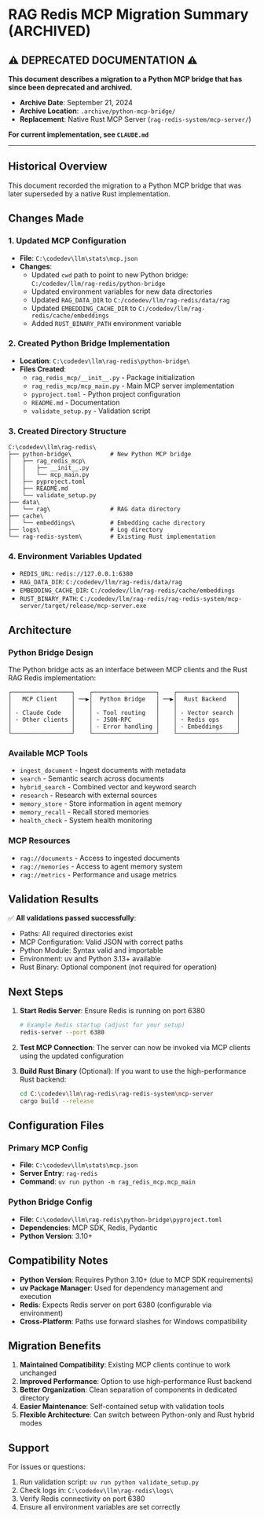 # RAG Redis MCP Migration Summary (ARCHIVED)

## ⚠️ DEPRECATED DOCUMENTATION ⚠️

**This document describes a migration to a Python MCP bridge that has since been deprecated and archived.**

- **Archive Date**: September 21, 2024
- **Archive Location**: `.archive/python-mcp-bridge/`
- **Replacement**: Native Rust MCP Server (`rag-redis-system/mcp-server/`)

**For current implementation, see `CLAUDE.md`**

---

## Historical Overview
This document recorded the migration to a Python MCP bridge that was later superseded by a native Rust implementation.

## Changes Made

### 1. Updated MCP Configuration
- **File**: `C:\codedev\llm\stats\mcp.json`
- **Changes**:
  - Updated `cwd` path to point to new Python bridge: `C:/codedev/llm/rag-redis/python-bridge`
  - Updated environment variables for new data directories
  - Updated `RAG_DATA_DIR` to `C:/codedev/llm/rag-redis/data/rag`
  - Updated `EMBEDDING_CACHE_DIR` to `C:/codedev/llm/rag-redis/cache/embeddings`
  - Added `RUST_BINARY_PATH` environment variable

### 2. Created Python Bridge Implementation
- **Location**: `C:\codedev\llm\rag-redis\python-bridge\`
- **Files Created**:
  - `rag_redis_mcp/__init__.py` - Package initialization
  - `rag_redis_mcp/mcp_main.py` - Main MCP server implementation
  - `pyproject.toml` - Python project configuration
  - `README.md` - Documentation
  - `validate_setup.py` - Validation script

### 3. Created Directory Structure
```
C:\codedev\llm\rag-redis\
├── python-bridge\           # New Python MCP bridge
│   ├── rag_redis_mcp\
│   │   ├── __init__.py
│   │   └── mcp_main.py
│   ├── pyproject.toml
│   ├── README.md
│   └── validate_setup.py
├── data\
│   └── rag\                 # RAG data directory
├── cache\
│   └── embeddings\          # Embedding cache directory
├── logs\                    # Log directory
└── rag-redis-system\        # Existing Rust implementation
```

### 4. Environment Variables Updated
- `REDIS_URL`: `redis://127.0.0.1:6380`
- `RAG_DATA_DIR`: `C:/codedev/llm/rag-redis/data/rag`
- `EMBEDDING_CACHE_DIR`: `C:/codedev/llm/rag-redis/cache/embeddings`
- `RUST_BINARY_PATH`: `C:/codedev/llm/rag-redis/rag-redis-system/mcp-server/target/release/mcp-server.exe`

## Architecture

### Python Bridge Design
The Python bridge acts as an interface between MCP clients and the Rust RAG Redis implementation:

```
┌─────────────────┐    ┌──────────────────┐    ┌─────────────────┐
│   MCP Client    │ ──▶│  Python Bridge   │ ──▶│  Rust Backend   │
│                 │    │                  │    │                 │
│ - Claude Code   │    │ - Tool routing   │    │ - Vector search │
│ - Other clients │    │ - JSON-RPC       │    │ - Redis ops     │
│                 │    │ - Error handling │    │ - Embeddings    │
└─────────────────┘    └──────────────────┘    └─────────────────┘
```

### Available MCP Tools
- `ingest_document` - Ingest documents with metadata
- `search` - Semantic search across documents  
- `hybrid_search` - Combined vector and keyword search
- `research` - Research with external sources
- `memory_store` - Store information in agent memory
- `memory_recall` - Recall stored memories
- `health_check` - System health monitoring

### MCP Resources
- `rag://documents` - Access to ingested documents
- `rag://memories` - Access to agent memory system
- `rag://metrics` - Performance and usage metrics

## Validation Results

✅ **All validations passed successfully**:
- Paths: All required directories exist
- MCP Configuration: Valid JSON with correct paths
- Python Module: Syntax valid and importable
- Environment: uv and Python 3.13+ available
- Rust Binary: Optional component (not required for operation)

## Next Steps

1. **Start Redis Server**: Ensure Redis is running on port 6380
   ```bash
   # Example Redis startup (adjust for your setup)
   redis-server --port 6380
   ```

2. **Test MCP Connection**: The server can now be invoked via MCP clients using the updated configuration

3. **Build Rust Binary** (Optional): If you want to use the high-performance Rust backend:
   ```bash
   cd C:\codedev\llm\rag-redis\rag-redis-system\mcp-server
   cargo build --release
   ```

## Configuration Files

### Primary MCP Config
- **File**: `C:\codedev\llm\stats\mcp.json`
- **Server Entry**: `rag-redis`
- **Command**: `uv run python -m rag_redis_mcp.mcp_main`

### Python Bridge Config  
- **File**: `C:\codedev\llm\rag-redis\python-bridge\pyproject.toml`
- **Dependencies**: MCP SDK, Redis, Pydantic
- **Python Version**: 3.10+

## Compatibility Notes

- **Python Version**: Requires Python 3.10+ (due to MCP SDK requirements)
- **uv Package Manager**: Used for dependency management and execution
- **Redis**: Expects Redis server on port 6380 (configurable via environment)
- **Cross-Platform**: Paths use forward slashes for Windows compatibility

## Migration Benefits

1. **Maintained Compatibility**: Existing MCP clients continue to work unchanged
2. **Improved Performance**: Option to use high-performance Rust backend
3. **Better Organization**: Clean separation of components in dedicated directory
4. **Easier Maintenance**: Self-contained setup with validation tools
5. **Flexible Architecture**: Can switch between Python-only and Rust hybrid modes

## Support

For issues or questions:
1. Run validation script: `uv run python validate_setup.py`
2. Check logs in: `C:\codedev\llm\rag-redis\logs\`
3. Verify Redis connectivity on port 6380
4. Ensure all environment variables are set correctly
